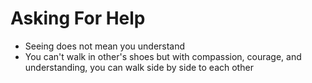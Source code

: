 # Asking For Help

- Seeing does not mean you understand
- You can't walk in other's shoes but with compassion, courage, and understanding, you can walk side by side to each other